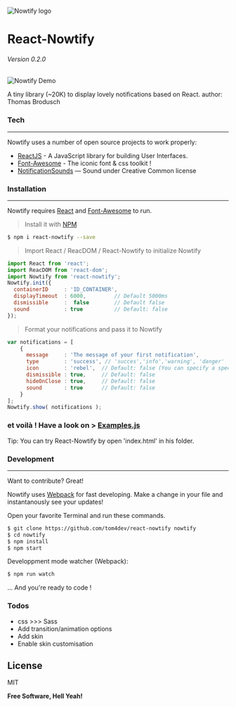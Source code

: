 
![Nowtify logo](https://github.com/tom4dev/react-nowtify/blob/develop/logo.png?raw=true)
# React-Nowtify
###### Version 0.2.0

![Nowtify Demo](https://github.com/tom4dev/react-nowtify/blob/develop/nowtify-demo.gif?raw=true)

A tiny library (~20K) to display lovely notifications based on React.
author: Thomas Brodusch

### Tech
___

Nowtify uses a number of open source projects to work properly:

* [ReactJS](https://facebook.github.io/react/) - A JavaScript library for building User Interfaces.
* [Font-Awesome](http://fontawesome.io/) - The iconic font & css toolkit !
* [NotificationSounds](https://notificationsounds.com/) — Sound under Creative Common license

 
### Installation
___

Nowtify requires [React](https://facebook.github.io/react/) and [Font-Awesome](http://fontawesome.io/) to run.

> Install it with [NPM](https://www.npmjs.com/package/react-nowtify)
```sh
$ npm i react-nowtify --save
```


 > Import React / ReacDOM / React-Nowtify to initialize Nowtify
```javascript
import React from 'react';
import ReacDOM from 'react-dom';
import Nowtify from 'react-nowtify';
Nowtify.init({
  containerID     : 'ID_CONTAINER',
  displayTimeout  : 6000,         // Default 5000ms
  dismissible     :  false        // Default false
  sound           : true          // Default: false
});
```

> Format your notifications and pass it to Nowtify
```javascript
var notifications = [
    {
      message     : 'The message of your first notification',
      type        : 'success', // 'succes','info','warning', 'danger'
      icon        : 'rebel',  // Default: false (You can specify a specific font-awesome icon !)
      dismissible : true,     // Default: false
      hideOnClose : true,     // Default: false
      sound       : true      // Default: false
    }
];
Nowtify.show( notifications );
```
### et voilà ! Have a look on > [Examples.js](https://github.com/tom4dev/react-nowtify/blob/master/examples.js)

Tip: You can try React-Nowtify by open 'index.html' in his folder.



### Development
___
Want to contribute? Great!

Nowtify uses [Webpack](https://webpack.github.io/docs/) for fast developing.
Make a change in your file and instantanously see your updates!

Open your favorite Terminal and run these commands.

```sh
$ git clone https://github.com/tom4dev/react-nowtify nowtify
$ cd nowtify
$ npm install
$ npm start
```

Developpment mode watcher (Webpack):
```sh
$ npm run watch
```

... And you're ready to code !

### Todos
 - css >>> Sass 
 - Add transition/animation options
 - Add skin
 - Enable skin customisation

License
----

MIT


**Free Software, Hell Yeah!**



 
